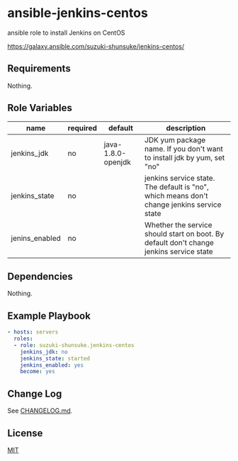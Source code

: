 # ansible-jenkins-centos

ansible role to install Jenkins on CentOS

https://galaxy.ansible.com/suzuki-shunsuke/jenkins-centos/

## Requirements

Nothing.

## Role Variables

name | required | default | description
--- | --- | --- | ---
jenkins_jdk | no | java-1.8.0-openjdk | JDK yum package name. If you don't want to install jdk by yum, set "no"
jenkins_state | no | | jenkins service state. The default is "no", which means don't change jenkins service state
jenins_enabled | no | | Whether the service should start on boot. By default don't change jenkins service state

## Dependencies

Nothing.

## Example Playbook

```yaml
- hosts: servers
  roles:
  - role: suzuki-shunsuke.jenkins-centos
    jenkins_jdk: no
    jenkins_state: started
    jenkins_enabled: yes
    become: yes
```

## Change Log

See [CHANGELOG.md](CHANGELOG.md).

## License

[MIT](LICENSE)
